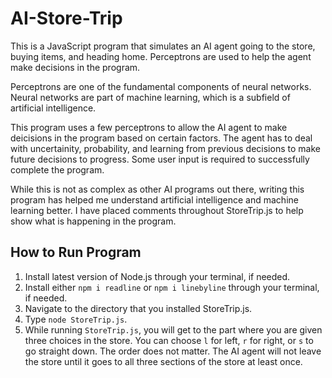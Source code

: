 # AI-Store-Trip
This is a JavaScript program that simulates an AI agent going to the store, buying items, and heading home. Perceptrons are used to help the agent make decisions in the program.

Perceptrons are one of the fundamental components of neural networks. Neural networks are part of machine learning, which is a subfield of artificial intelligence.

This program uses a few perceptrons to allow the AI agent to make deicisions in the program based on certain factors. The agent has to deal with uncertainity, probability, and 
learning from previous decisions to make future decisions to progress. Some user input is required to successfully complete the program.

While this is not as complex as other AI programs out there, writing this program has helped me understand artificial intelligence and machine learning better. I have placed
comments throughout StoreTrip.js to help show what is happening in the program.

## How to Run Program
1. Install latest version of Node.js through your terminal, if needed.
2. Install either ```npm i readline``` or ```npm i linebyline``` through your terminal, if needed.
3. Navigate to the directory that you installed StoreTrip.js.
4. Type ```node StoreTrip.js```.
5. While running ```StoreTrip.js```, you will get to the part where you are given three choices in the store.
   You can choose ```l``` for left, ```r``` for right, or ```s``` to go straight down. The order does not matter.
   The AI agent will not leave the store until it goes to all three sections of the store at least once.
